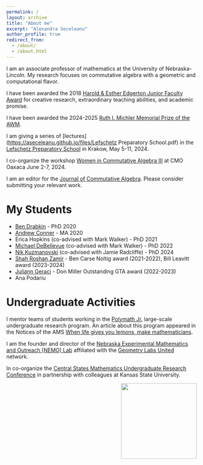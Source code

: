 ```yaml
---
permalink: /
layout: archive
title: "About me"
excerpt: "Alexandra Seceleanu"
author_profile: true
redirect_from: 
  - /about/
  - /about.html
---
```


I am an associate professor of mathematics at the University of Nebraska-Lincoln. My research focuses on commutative algebra with a geometric and computational flavor.

I have been awarded the 2018 [Harold & Esther Edgerton Junior Faculty Award](https://executivevc.unl.edu/faculty/evaluation-recognition/awards/edgerton) for creative research, extraordinary teaching abilities, and academic promise.

 I have been awarded the 2024-2025 [Ruth I. Michler Memorial Prize of the AWM](https://awm-math.org/awards/ruth-i-michler-prize).
 
 I am giving a series of [lectures](https://aseceleanu.github.io/files/Lefschetz Preparatory School.pdf) in the [Lefschetz Preparatory School](https://lefschetz.uken.krakow.pl/school/) in Krakow, May 5-11, 2024.

I co-organize the workshop [Women in Commutative Algebra III](https://mathstat.dal.ca/~faridi/WICAIII) at CMO Oaxaca June 2-7, 2024.

I am an editor for the [Journal of Commutative Algebra](https://rmmc.asu.edu/jca/jca.html). Please consider submitting your relevant work.


My Students
========
*  [Ben Drabkin](https://www.math.unl.edu/~bdrabkin2/) - PhD 2020
* [Andrew Conner](https://youtu.be/j368pBapgRE) - MA 2020
* Erica Hopkins (co-advised with Mark Walker) - PhD 2021
* [Michael DeBellevue](https://mpdebell.expressions.syr.edu) (co-advised with Mark Walker) - PhD 2022
* [Nik Kuzmanovski](https://www.nkuzmanovski.com) (co-advised with Jamie Radcliffe) - PhD 2024
* [Shah Roshan Zamir](https://sroshanzamir2.github.io/index.html) - Ben Carse Noltig award (2021-2022), Bill Leavitt award (2023-2024)
* [Juliann Geraci](https://julianngeraci.github.io) - Don Miller Outstanding GTA award (2022-2023)
* Ana Podariu

Undergraduate Activities
======

I mentor teams of students working in the [Polymath Jr.](https://geometrynyc.wixsite.com/polymathreu) large-scale undergraduate research program. An article about this program appeared in the Notices of the AMS [When life gives you lemons, make mathematicians](https://www.ams.org/journals/notices/202103/rnoti-p375.pdf).

I am the founder and director of the [Nebraska Experimental Mathematics and Outreach (NEMO) Lab](https://aseceleanu.github.io/NEMO) affiliated with the [Geometry Labs United](https://geometrylabs.net)  network.

In co-organize the [Central States Mathematics Undergraduate Research Conference](https://math.unl.edu/events/cesmur) in partnership with colleagues at Kansas State University.



<a href="https://clustrmaps.com/site/1buz0" title="Visit tracker"><img width="200" align="right" src="//clustrmaps.com/map_v2.png?cl=ffffff&w=200&t=n&d=R3zDHoxAq5OBTy-gfeFs1Qk8RO-eivlObLLkP5suk2g&co=2d78ad&ct=ffffff" /></a>


  <script async src="https://www.googletagmanager.com/gtag/js?id=G-VX7690VN85"></script>
<script>
  window.dataLayer = window.dataLayer || [];
  function gtag(){dataLayer.push(arguments);}
  gtag('js', new Date());
  gtag('config', 'G-VX7690VN85');
</script>


